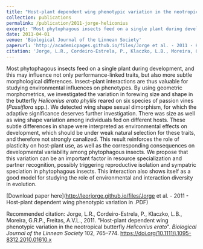 ```yaml
---
title: "Host-plant dependent wing phenotypic variation in the neotropical butterfly *Heliconius erato*"
collection: publications
permalink: /publication/2011-jorge-heliconius
excerpt: 'Most phytophagous insects feed on a single plant during development, and this may influence not only performance-linked traits, but also more subtle morphological differences. Insect–plant interactions are thus valuable for studying environmental influences on phenotypes. By using geometric morphometrics, we investigated the variation in forewing size and shape in the butterfly *Heliconius erato phyllis* reared on six species of passion vines (*Passiflora* spp.).'
date: 2011-04-01
venue: 'Biological Journal of the Linnean Society'
paperurl: 'http://academicpages.github.io/files/Jorge et al. - 2011 - Host-plant dependent wing phenotypic variation in .PDF'
citation: 'Jorge, L.R., Cordeiro-Estrela, P., Klaczko, L.B., Moreira, G.R.P., Freitas, A.V.L., 2011. "Host-plant dependent wing phenotypic variation in the neotropical butterfly *Heliconius erato*". *Biological Journal of the Linnean Society* 102, 765–774'
---
```


Most phytophagous insects feed on a single plant during development, and this may influence not only performance-linked traits, but also more subtle morphological differences. Insect–plant interactions are thus valuable for studying environmental influences on phenotypes. By using geometric morphometrics, we investigated the variation in forewing size and shape in the butterfly *Heliconius erato phyllis* reared on six species of passion vines (*Passiflora* spp.). We detected wing shape sexual dimorphism, for which the adaptive significance deserves further investigation. There was size as well as wing shape variation among individuals fed on different hosts. These subtle differences in shape were interpreted as environmental effects on development, which should be under weak natural selection for these traits, and therefore not strongly canalized. This result reinforces the role of plasticity on host-plant use, as well as the corresponding consequences on developmental variability among phytophagous insects. We propose that this variation can be an important factor in resource specialization and partner recognition, possibly triggering reproductive isolation and sympatric speciation in phytophagous insects. This interaction also shows itself as a good model for studying the role of environmental and interaction diversity in evolution. 

[Download paper here](http://leorjorge.github.io/files/Jorge et al. - 2011 - Host-plant dependent wing phenotypic variation in .PDF)

Recommended citation: Jorge, L.R., Cordeiro-Estrela, P., Klaczko, L.B., Moreira, G.R.P., Freitas, A.V.L., 2011. "Host-plant dependent wing phenotypic variation in the neotropical butterfly *Heliconius erato*". *Biological Journal of the Linnean Society* 102, 765–774. https://doi.org/10.1111/j.1095-8312.2010.01610.x
